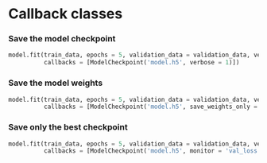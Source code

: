 # Callback classes


### Save the model checkpoint

``` python 3
model.fit(train_data, epochs = 5, validation_data = validation_data, verbose = 2,
          callbacks = [ModelCheckpoint('model.h5', verbose = 1)])
```

### Save the model weights

``` python 3
model.fit(train_data, epochs = 5, validation_data = validation_data, verbose = 2,
          callbacks = [ModelCheckpoint('model.h5', save_weights_only = True, verbose = 1)])
```

### Save only the best checkpoint

``` python 3
model.fit(train_data, epochs = 5, validation_data = validation_data, verbose = 2,
          callbacks = [ModelCheckpoint('model.h5', monitor = 'val_loss', save_best_only = True, verbose = 1)])
```
